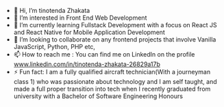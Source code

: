- 👋 Hi, I’m tinotenda Zhakata
- 👀 I’m interested in Front End Web Development
- 🌱 I’m currently learning Fullstack Development with a focus on React JS and React Native for Mobile Application Development 
- 💞️ I’m looking to collaborate on any frontend projects that involve Vanilla JavaScript, Python, PHP etc,
- 📫 How to reach me : You can find me on LinkedIn on the profile www.linkedin.com/in/tinotenda-zhakata-26829a17b
- ⚡ Fun fact: I am a fully qualified aircraft technician(With a journeyman class 1) who was passionate about technology and I am self taught, and made a full proper transition into tech when I recently graduated from university with a Bachelor of Software Engineering Honours


<!---
TeeZate/TeeZate is a ✨ special ✨ repository because its `README.md` (this file) appears on your GitHub profile.
You can click the Preview link to take a look at your changes.
--->
